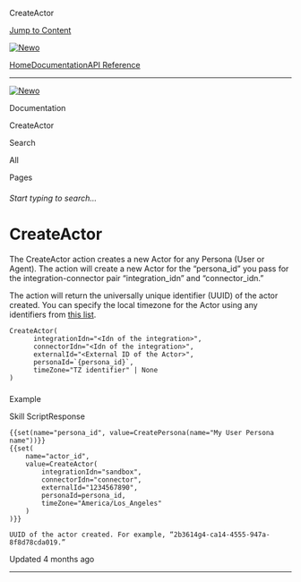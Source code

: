 CreateActor

[Jump to Content](#content)

[![Newo](https://files.readme.io/895bdeef8322f081f6d0f4507a17e414930dfddfddf1de452f458dc00698ca84-small-svgviewer-png-output_9.png)](/)

[Home](/)[Documentation](index.md)[API Reference](/reference)

* * *

[![Newo](https://files.readme.io/895bdeef8322f081f6d0f4507a17e414930dfddfddf1de452f458dc00698ca84-small-svgviewer-png-output_9.png)](/)

Documentation

CreateActor

Search

All

Pages

###### Start typing to search…

# CreateActor

The CreateActor action creates a new Actor for any Persona (User or Agent). The action will create a new Actor for the “persona\_id” you pass for the integration-connector pair “integration\_idn” and “connector\_idn.”

The action will return the universally unique identifier (UUID) of the actor created. You can specify the local timezone for the Actor using any identifiers from [this list](https://en.wikipedia.org/wiki/List_of_tz_database_time_zones).

```
CreateActor(
      integrationIdn="<Idn of the integration>",
      connectorIdn="<Idn of the integration>",
      externalId="<External ID of the Actor>",
      personaId=`{persona_id}`,
      timeZone="TZ identifier" | None
)
```

### 

Example

[](#example)

Skill ScriptResponse

```
{{set(name="persona_id", value=CreatePersona(name="My User Persona name"))}}
{{set(
    name="actor_id",
    value=CreateActor(
        integrationIdn="sandbox",
        connectorIdn="connector",
        externalId="1234567890",
        personaId=persona_id,
        timeZone="America/Los_Angeles"
    )
)}}
```

```
UUID of the actor created. For example, “2b3614g4-ca14-4555-947a-8f8d78cda019.”
```

  

Updated 4 months ago

* * *
